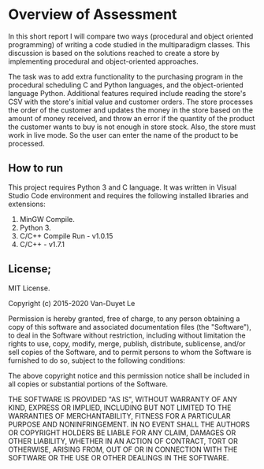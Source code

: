 # Overview of Assessment

In this short report I will compare two ways (procedural and object oriented programming) of writing a code studied in the multiparadigm classes. 
This discussion is based on the solutions reached to create a store by implementing procedural and object-oriented approaches.

The task was to add extra functionality to the purchasing program in the procedural scheduling C and Python languages, and the object-oriented language Python.
Additional features required include reading the store's CSV with the store's initial value and customer orders. 
The store processes the order of the customer and updates the money in the store based on the amount of money received, and throw an error if the quantity of the product the customer wants to buy is not enough in store stock. 
Also, the store must work in live mode. So the user can enter the name of the product to be processed.


## How to run 

This project requires Python 3 and C language. It was written in Visual Studio Code environment and requires the following installed libraries and extensions:

1. MinGW Compile.
2. Python 3.
3. C/C++ Compile Run - v1.0.15
4. C/C++ - v1.7.1


## License;

MIT License.

Copyright (c) 2015-2020 Van-Duyet Le

Permission is hereby granted, free of charge, to any person obtaining a copy of this software and associated documentation files (the "Software"), to deal in the Software without restriction, including without limitation the rights to use, copy, modify, merge, publish, distribute, sublicense, and/or sell copies of the Software, and to permit persons to whom the Software is furnished to do so, subject to the following conditions:

The above copyright notice and this permission notice shall be included in all copies or substantial portions of the Software.

THE SOFTWARE IS PROVIDED "AS IS", WITHOUT WARRANTY OF ANY KIND, EXPRESS OR IMPLIED, INCLUDING BUT NOT LIMITED TO THE WARRANTIES OF MERCHANTABILITY, FITNESS FOR A PARTICULAR PURPOSE AND NONINFRINGEMENT. IN NO EVENT SHALL THE AUTHORS OR COPYRIGHT HOLDERS BE LIABLE FOR ANY CLAIM, DAMAGES OR OTHER LIABILITY, WHETHER IN AN ACTION OF CONTRACT, TORT OR OTHERWISE, ARISING FROM, OUT OF OR IN CONNECTION WITH THE SOFTWARE OR THE USE OR OTHER DEALINGS IN THE SOFTWARE.